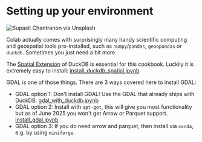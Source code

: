 # Setting up your environment

![Supasit Chantranon via Unsplash](https://images.unsplash.com/photo-1580745168634-33c78f4c4177?q=80&w=960&auto=format&fit=crop&ixlib=rb-4.1.0&ixid=M3wxMjA3fDB8MHxwaG90by1wYWdlfHx8fGVufDB8fHx8fA%3D%3D)

Colab actually comes with surprisingly many handy scientific computing and geospatial tools pre-installed, such as `numpy`/`pandas`, `geoopandas` or `duckdb`. Sometimes you just need a bit more.

The [Spatial Extension](https://duckdb.org/docs/stable/core_extensions/spatial/overview.html) of DuckDB is essential for this cookbook. Luckily it is extremely easy to install: [install_duckdb_spatial.ipynb](install_duckdb_spatial.ipynb)

GDAL is one of those things. There are 3 ways covered here to install GDAL:
- GDAL option 1: Don't install GDAL! Use the GDAL that already ships with DuckDB. [gdal_with_duckdb.ipynb](gdal_with_duckdb.ipynb)
- GDAL option 2: Install with `apt-get`, this will give you most functionality but as of June 2025 you won't get Arrow or Parquet support. [install_gdal.ipynb](install_gdal.ipynb)
- GDAL option 3: If you do need arrow and parquet, then install via `conda`, e.g. by using `miniforge`.

